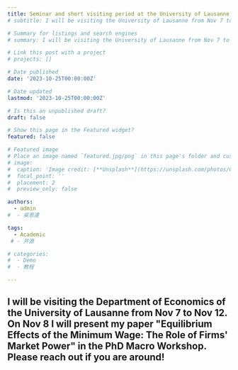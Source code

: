 ```yaml
---
title: Seminar and short visiting period at the University of Lausanne.
# subtitle: I will be visiting the University of Lausanne from Nov 7 to Nov 12.

# Summary for listings and search engines
# summary: I will be visiting the University of Lausanne from Nov 7 to Nov 12. Please reach out if you are around!

# Link this post with a project
# projects: []

# Date published
date: '2023-10-25T00:00:00Z'

# Date updated
lastmod: '2023-10-25T00:00:00Z'

# Is this an unpublished draft?
draft: false

# Show this page in the Featured widget?
featured: false

# Featured image
# Place an image named `featured.jpg/png` in this page's folder and customize its options here.
# image:
#  caption: 'Image credit: [**Unsplash**](https://unsplash.com/photos/CpkOjOcXdUY)'
#  focal_point: ''
#  placement: 2
#  preview_only: false

authors:
  - admin
#  - 吳恩達

tags:
  - Academic
 # - 开源

# categories:
#  - Demo
#  - 教程

---
```

I will be visiting the Department of Economics of the University of Lausanne from Nov 7 to Nov 12. On Nov 8 I will present my paper "Equilibrium Effects of the Minimum Wage: The Role of Firms' Market Power" in the PhD Macro Workshop. Please reach out if you are around!
---
